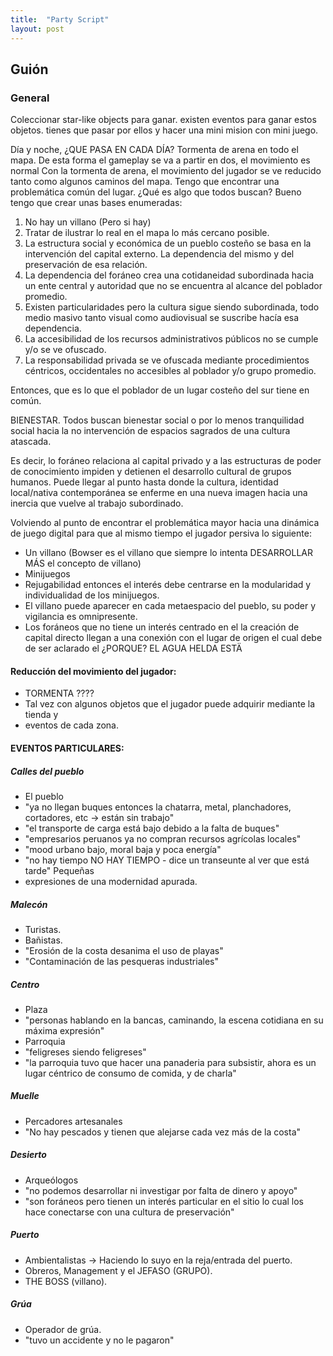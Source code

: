 ```yaml
---
title:  "Party Script"
layout: post
---
```

## Guión

### General
   Coleccionar star-like objects para ganar. 
   existen eventos para ganar estos objetos.
   tienes que pasar por ellos y hacer una mini mision con mini juego.

   Día y noche, ¿QUE PASA EN CADA DÍA? 
   Tormenta de arena en todo el mapa. De esta forma el gameplay se va a partir en dos, el
   movimiento es normal
   Con la tormenta de arena, el movimiento del jugador se ve reducido tanto como algunos
   caminos del mapa. 
   Tengo que encontrar una problemática común del lugar. ¿Qué es algo que todos buscan?
   Bueno tengo que crear unas bases enumeradas:

   1. No hay un villano (Pero si hay)
   2. Tratar de ilustrar lo real en el mapa lo más cercano posible.
   3. La estructura social y económica de un pueblo costeño se basa en la intervención del
     capital externo. La dependencia del mismo y del preservación de esa relación.
   4. La dependencia del foráneo crea una cotidaneidad subordinada hacia un ente central
     y autoridad que no se encuentra al alcance del poblador promedio.
   5. Existen particularidades pero la cultura sigue siendo subordinada, todo medio
     masivo tanto visual como audiovisual se suscribe hacía esa dependencia.
   6. La accesibilidad de los recursos administrativos públicos no se cumple y/o se ve ofuscado.
   7. La responsabilidad privada se ve ofuscada mediante procedimientos céntricos,
     occidentales no accesibles al poblador y/o grupo promedio.

   Entonces, que es lo que el poblador de un lugar costeño del sur tiene en común.

   BIENESTAR.
   Todos buscan bienestar social o por lo menos tranquilidad social hacia la no
   intervención de espacios sagrados de una cultura atascada.

   Es decir, lo foráneo relaciona al capital privado y a las estructuras de poder de
   conocimiento impiden y detienen el desarrollo cultural de grupos humanos. Puede llegar
   al punto hasta donde la cultura, identidad local/nativa contemporánea se enferme en
   una nueva imagen hacia una inercia que vuelve al trabajo subordinado.

   Volviendo al punto de encontrar el problemática mayor hacia una dinámica de juego
   digital para que al mismo tiempo el jugador persiva lo siguiente:
   * Un villano (Bowser es el villano que siempre lo intenta DESARROLLAR MÁS el concepto
     de villano)
   * Minijuegos
   * Rejugabilidad entonces el interés debe centrarse en la modularidad y individualidad
     de los minijuegos.
   * El villano puede aparecer en cada metaespacio del pueblo, su poder y vigilancia es
     omnipresente.
   * Los foráneos que no tiene un interés centrado en el la creación de capital directo
     llegan a una conexión con el lugar de origen el cual debe de ser aclarado el
     ¿PORQUE? 
     EL AGUA HELDA ESTÄ
     
#### Reducción del movimiento del jugador:

* TORMENTA ????
* Tal vez con algunos objetos que el jugador puede adquirir mediante la tienda y
* eventos de cada zona.

#### EVENTOS PARTICULARES:

##### Calles del pueblo
*  El pueblo
* "ya no llegan buques entonces la chatarra, metal, planchadores, cortadores, etc -> están 
sin trabajo"
* "el transporte de carga está bajo debido a la falta de buques"
* "empresarios peruanos ya no compran recursos agrícolas locales"
* "mood urbano bajo, moral baja y poca energía"
* "no hay tiempo NO HAY TIEMPO - dice un transeunte al ver que está tarde" Pequeñas
* expresiones de una modernidad apurada.

##### Malecón
* Turistas.
* Bañistas.
* "Erosión de la costa desanima el uso de playas"
* "Contaminación de las pesqueras industriales"

##### Centro
* Plaza
* "personas hablando en la bancas, caminando, la escena cotidiana en su máxima
  expresión"
* Parroquia
* "feligreses siendo feligreses"
* "la parroquia tuvo que hacer una panaderia para subsistir, ahora es un lugar
  céntrico de consumo de comida, y de charla"

##### Muelle
* Percadores artesanales
* "No hay pescados y tienen que alejarse cada vez más de la costa"

##### Desierto
* Arqueólogos
* "no podemos desarrollar ni investigar por falta de dinero y apoyo"
* "son foráneos pero tienen un interés particular en el sitio lo cual los hace
conectarse con una cultura de preservación"

##### Puerto
* Ambientalistas -> Haciendo lo suyo en la reja/entrada del puerto.
* Obreros, Management y el JEFASO (GRUPO).
* THE BOSS (villano). 

##### Grúa
* Operador de grúa.
* "tuvo un accidente y no le pagaron"
